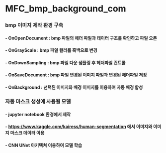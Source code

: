 # MFC_bmp_background_com

### bmp 이미지 제작 환경 구축
#### - OnOpenDocument : bmp 파일의 헤더 파일과 데이터 구조를 확인하고 파일 오픈
#### - OnGrayScale : bmp 파일 컬러를 흑백으로 변경
#### - OnDownSampling : bmp 파일 다운 샘플링 후 헤더파일 컨트롤
#### - OnSaveDocument : bmp 파일 변경된 이미지 파일과 변경된 헤더파일 저장
#### - OnBackground : 선택된 이미지와 배경 이미지를 이용하여 자동 배경 합성


### 자동 마스크 생성에 사용될 모델
#### - jupyter notebook 환경에서 제작
#### - https://www.kaggle.com/kairess/human-segmentation 에서 이미지와 이미지 마스크 데이터 이용
#### - CNN UNet 아키텍쳐 이용하여 모델 학습
